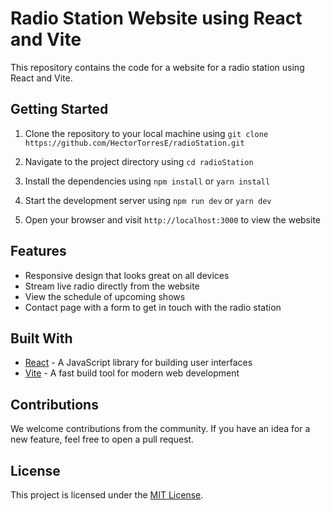 # Radio Station Website using React and Vite

This repository contains the code for a website for a radio station using React and Vite.

## Getting Started

1. Clone the repository to your local machine using `git clone https://github.com/HectorTorresE/radioStation.git`

2. Navigate to the project directory using `cd radioStation`

3. Install the dependencies using `npm install` or `yarn install`

4. Start the development server using `npm run dev` or `yarn dev`

5. Open your browser and visit `http://localhost:3000` to view the website

## Features

- Responsive design that looks great on all devices
- Stream live radio directly from the website
- View the schedule of upcoming shows
- Contact page with a form to get in touch with the radio station

## Built With

- [React](https://reactjs.org/) - A JavaScript library for building user interfaces
- [Vite](https://github.com/vitejs/vite) - A fast build tool for modern web development

## Contributions

We welcome contributions from the community. If you have an idea for a new feature, feel free to open a pull request.

## License

This project is licensed under the [MIT License](https://opensource.org/licenses/MIT).
